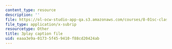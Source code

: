 ```yaml
---
content_type: resource
description: ''
file: https://ol-ocw-studio-app-qa.s3.amazonaws.com/courses/8-01sc-classical-mechanics-fall-2016/eaaa3e9a01735f459410f88cd20424ab_V1I-vrXGl3A.vtt
file_type: application/x-subrip
resourcetype: Other
title: 3play caption file
uid: eaaa3e9a-0173-5f45-9410-f88cd20424ab
---
```


